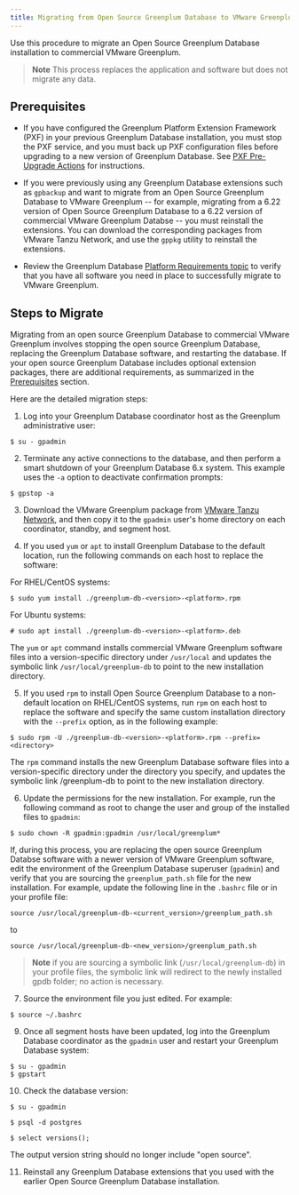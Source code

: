 ```yaml
---
title: Migrating from Open Source Greenplum Database to VMware Greenplum
---
```


Use this procedure to migrate an Open Source Greenplum Database installation to commercial VMware Greenplum. 

>**Note**
>This process replaces the application and software but does not migrate any data. 

## <a id="prerequisites"></a> Prerequisites

- If you have configured the Greenplum Platform Extension Framework (PXF) in your previous Greenplum Database installation, you must stop the PXF service, and you must back up PXF configuration files before upgrading to a new version of Greenplum Database. See [PXF Pre-Upgrade Actions](../pxf/upgrade_pxf_6x.html#pxfpre) for instructions. 

- If you were previously using any Greenplum Database extensions such as `gpbackup` and want to migrate from an Open Source Greenplum Database to VMware Greenplum -- for example, migrating from a 6.22 version of Open Source Greenplum Database to a 6.22 version of commercial VMware Greenplum Databse -- you must reinstall the extensions. You can download the corresponding packages from VMware Tanzu Network, and use the `gppkg` utility to reinstall the extensions. 

- Review the Greenplum Database [Platform Requirements topic](platform-requirements-overview.html) to verify that you have all software you need in place to successfully migrate to VMware Greenplum.

## <a id="steps"></a>Steps to Migrate

Migrating from an open source Greenplum Database to commercial VMware Greenplum involves stopping the open source Greenplum Database, replacing the Greenplum Database software, and restarting the database. If your open source Greenplum Database includes optional extension packages, there are additional requirements, as summarized in the [Prerequisites](#prerequisites) section.

Here are the detailed migration steps:

1. Log into your Greenplum Database coordinator host as the Greenplum administrative user:

```
$ su - gpadmin
```

2. Terminate any active connections to the database, and then perform a smart shutdown of your Greenplum Database 6.x system. This example uses the `-a` option to deactivate confirmation prompts:

```
$ gpstop -a
```

3. Download the VMware Greenplum package from [VMware Tanzu Network](https://network.pivotal.io/), and then copy it to the `gpadmin` user's home directory on each coordinator, standby, and segment host.

4. If you used `yum` or `apt` to install Greenplum Database to the default location, run the following commands on each host to replace the software:

For RHEL/CentOS systems:

```
$ sudo yum install ./greenplum-db-<version>-<platform>.rpm
```

For Ubuntu systems:

```
# sudo apt install ./greenplum-db-<version>-<platform>.deb
```

The `yum` or `apt` command installs commercial VMware Greenplum software files into a version-specific directory under `/usr/local` and updates the symbolic link `/usr/local/greenplum-db` to point to the new installation directory.

5. If you used `rpm` to install Open Source Greenplum Database to a non-default location on RHEL/CentOS systems, run `rpm` on each host to replace the software and specify the same custom installation directory with the `--prefix` option, as in the following example:

```
$ sudo rpm -U ./greenplum-db-<version>-<platform>.rpm --prefix=<directory>
```

The `rpm` command installs the new Greenplum Database software files into a version-specific directory under the directory you specify, and updates the symbolic link <directory>/greenplum-db to point to the new installation directory.

6. Update the permissions for the new installation. For example, run the following command as root to change the user and group of the installed files to `gpadmin`:

```
$ sudo chown -R gpadmin:gpadmin /usr/local/greenplum*
```

If, during this process, you are replacing the open source Greenplum Databse software with a newer version of VMware Greenplum software, edit the environment of the Greenplum Database superuser (`gpadmin`) and verify that you are sourcing the `greenplum_path.sh` file for the new installation. For example, update the following line in the `.bashrc` file or in  your profile file:

`source /usr/local/greenplum-db-<current_version>/greenplum_path.sh`

to

`source /usr/local/greenplum-db-<new_version>/greenplum_path.sh`
	
>**Note**
>if you are sourcing a symbolic link (`/usr/local/greenplum-db`) in your profile files, the symbolic link will redirect to the newly installed gpdb folder; no action is necessary.

7. Source the environment file you just edited. For example:

```
$ source ~/.bashrc
```

9. Once all segment hosts have been updated, log into the Greenplum Database coordinator as the `gpadmin` user and restart your Greenplum Database system:

```
$ su - gpadmin
$ gpstart
```

10. Check the database version: 

```
$ su - gpadmin

$ psql -d postgres

$ select versions(); 
```

The output version string should no longer include "open source".

11. Reinstall any Greenplum Database extensions that you used with the earlier Open Source Greenplum Database installation.
